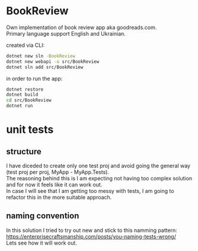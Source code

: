 # BookReview
Own implementation of book review app aka goodreads.com.  
Primary language support English and Ukrainian.  

created via CLI:
```sh
dotnet new sln -BookReview
dotnet new webapi -o src/BookReview
dotnet sln add src/BookReview
```

in order to run the app:
```sh
dotnet restore
dotnet build
cd src/BookReview
dotnet run
```


# unit tests
## structure
I have diceded to create only one test proj and avoid going the general way (test proj per proj, MyApp - MyApp.Tests).  
The reasoning behind this is I am expecting not having too complex solution and for now it feels like it can work out.  
In case I will see that I am getting too messy with tests, I am going to refactor this in the more suitable approach.
## naming convention
In this solution I tried to try out new and stick to this namming pattern:
https://enterprisecraftsmanship.com/posts/you-naming-tests-wrong/  
Lets see how it will work out.